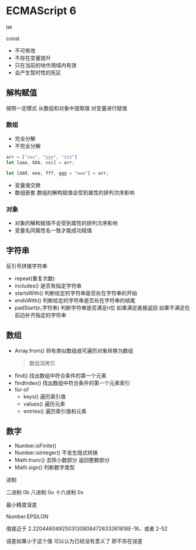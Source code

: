# ECMAScript 6

let

const

- 不可修改
- 不存在变量提升
- 只在当前的块作用域内有效
- 会产生暂时性的死区

## 解构赋值

按照一定模式 从数组和对象中提取值 对变量进行赋值

### 数组

- 完全分解
- 不完全分解

```javascript
arr = ["xxx", "yyy", "zzz"]
let [aaa, bbb, ccc] = arr;

let [ddd, eee, fff, ggg = "www"] = arr;
```

- 变量值交换
- 数组嵌套
数组的解构赋值会受到属性的排列次序影响

### 对象

- 对象的解构赋值不会受到属性的排列次序影响 
- 变量名同属性名一致才能成功赋值

## 字符串

反引号拼接字符串

- repeat(重复次数)
- includes() 是否有指定字符串
- startsWith() 判断给定的字符串是否处在字符串的开始
- endsWith() 判断给定的字符串是否处在字符串的结尾
- padStart(n,字符串) 判断字符串是否满足n位 如果满足直接返回 如果不满足在前边补齐指定的字符串

## 数组

- Array.from() 将有类似数组或可遍历对象转换为数组
  > 数组深拷贝
- find() 找出数组中符合条件的第一个元素
- findIndex() 找出数组中符合条件的第一个元素索引
- for-of
  - keys() 遍历索引值
  - values() 遍历元素
  - entries() 遍历索引值和元素

## 数字

- Number.isFinite()
- Number.isInteger() 不发生隐式转换
- Math.trunc() 去除小数部分 返回整数部分
- Math.sign() 判断数字类型

进制

二进制 0b
八进制 0o
十六进制 0x

最小精度误差 

Number.EPSILON 

值接近于 2.2204460492503130808472633361816E-16，或者 2-52

误差如果小于这个值 可以认为已经没有意义了 即不存在误差